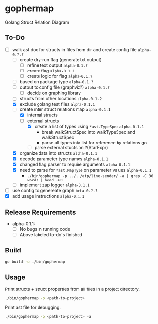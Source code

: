# gophermap
Golang Struct Relation Diagram

## To-Do

- [ ] walk ast doc for structs in files from dir and create config file `alpha-0.?.?`
    - [ ] create dry-run flag (generate txt output)
        - [ ] refine text output `alpha-0.1.?`
        - [ ] create flag `alpha-0.1.1`
        - [ ] create logic for flag `alpha-0.1.?`
    - [ ] based on package type `alpha-0.1.?`
    - [ ] output to config file (graphviz?) `alpha-0.1.?`
        - [ ] decide on graphing library
    - [ ] structs from other locations `alpha-0.1.2`
    - [x] exclude golang test files `alpha-0.1.1`
    - [ ] create inter struct relations map `alpha-0.1.1`
        - [x] internal structs
        - [ ] external structs
            - [x] create a list of types using `*ast.TypeSpec` `alpha-0.1.1`
                - break walkStructSpec into walkTypeSpec and walkStructSpec
                - parse all types into list for reference by relations.go
            - [ ] parse external stucts on ?(StarExpr)
    - [x] organize data into structs `alpha-0.1.1`
    - [x] decode parameter type names `alpha-0.1.1`
    - [x] changed flag parser to require arguments `alpha-0.1.1`
    - [x] need to parse for `*ast.MapType` on parameter values `alpha-0.1.1`
        - `./bin/gophermap -p ../../atp/line-sender/ -a | grep -C 30 words | head -60`
    - [ ] implement zap logger `alpha-0.1.1`
- [ ] use config to genereate graph  `beta-0.?.?`
- [x] add usage instructions `alpha-0.1.1`

## Release Requirements

- alpha-0.1.1:
    - [ ] No bugs in running code
    - [ ] Above labeled to-do's finished

## Build

```bash
go build -o ./bin/gophermap
```

## Usage

Print structs + struct properties from all files in a project directory.
```bash
./bin/gophermap -p <path-to-project>
```

Print ast file for debugging.
```bash
./bin/gophermap -p <path-to-project> -a
```

